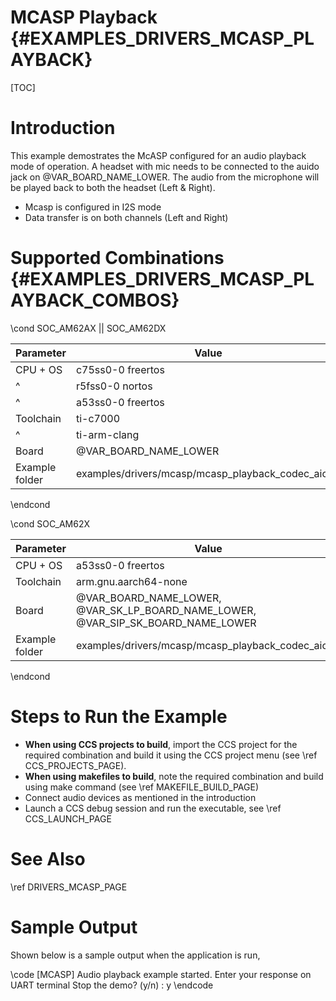 # MCASP Playback {#EXAMPLES_DRIVERS_MCASP_PLAYBACK}

[TOC]

# Introduction

This example demostrates the McASP configured for an audio playback mode of operation.
A headset with mic needs to be connected to the auido jack on @VAR_BOARD_NAME_LOWER.
The audio from the microphone will be played back to both the headset (Left & Right).

- Mcasp is configured in I2S mode
- Data transfer is on both channels (Left and Right)

# Supported Combinations {#EXAMPLES_DRIVERS_MCASP_PLAYBACK_COMBOS}

\cond SOC_AM62AX || SOC_AM62DX

 Parameter      | Value
 ---------------|-----------
 CPU + OS       | c75ss0-0 freertos
 ^              | r5fss0-0 nortos
 ^              | a53ss0-0 freertos
 Toolchain      | ti-c7000
 ^              | ti-arm-clang
 Board          | @VAR_BOARD_NAME_LOWER
 Example folder | examples/drivers/mcasp/mcasp_playback_codec_aic32

\endcond

\cond SOC_AM62X

 Parameter      | Value
 ---------------|-----------
 CPU + OS       | a53ss0-0 freertos             |
 Toolchain      | arm.gnu.aarch64-none
 Board          | @VAR_BOARD_NAME_LOWER, @VAR_SK_LP_BOARD_NAME_LOWER, @VAR_SIP_SK_BOARD_NAME_LOWER
 Example folder | examples/drivers/mcasp/mcasp_playback_codec_aic32

\endcond

# Steps to Run the Example

- **When using CCS projects to build**, import the CCS project for the required combination
  and build it using the CCS project menu (see \ref CCS_PROJECTS_PAGE).
- **When using makefiles to build**, note the required combination and build using
  make command (see \ref MAKEFILE_BUILD_PAGE)
- Connect audio devices as mentioned in the introduction
- Launch a CCS debug session and run the executable, see \ref CCS_LAUNCH_PAGE

# See Also

\ref DRIVERS_MCASP_PAGE

# Sample Output

Shown below is a sample output when the application is run,

\code
[MCASP] Audio playback example started.
Enter your response on UART terminal
Stop the demo? (y/n) : y
\endcode
